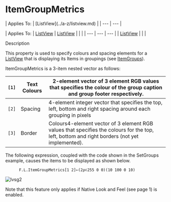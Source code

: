 




<h1 class="heading"><span class="name">ItemGroupMetrics</span></h1>
| Applies To: | [ListView](../a-z/listview.md) |
| --- | ---  |

| Applies To: | [ListView](../a-z/listview.md) | [ListView](../a-z/listview.md) |  |  |
| --- | --- | ---  |
| [ListView](../a-z/listview.md) |  |  |


Description


This property is used to specify colours and spacing elements for a [ListView](../a-z/listview.md) that is displaying its Items in groupings (see [ItemGroups](../a-z/itemgroups.md)).


ItemGroupMetrics is a 3-item nested vector as follows:

| `[1]` | Text Colours | 2-element vector of 3 element RGB values that specifies the colour of        the group caption and group footer respectively. |
| --- | --- | ---  |
| `[2]` | Spacing | 4-element integer vector that specifies the top, left, bottom and        right spacing around each grouping in pixels |
| `[3]` | Border | Colours4-element vector of 3 element RGB values that specifies the        colours for the top, left, bottom and right borders (not yet      implemented). |


The following expression, coupled with the code shown in the SetGroups example, causes the items to be displayed as shown below.
```apl
      F.L.ItemGroupMetrics[1 2]←(2⍴⊂255 0 0)(10 100 0 10)
```


![lvsg2](../img/lvsg2.gif)



Note that this feature only applies if Native Look and Feel 
(see page 1)
 is enabled.


